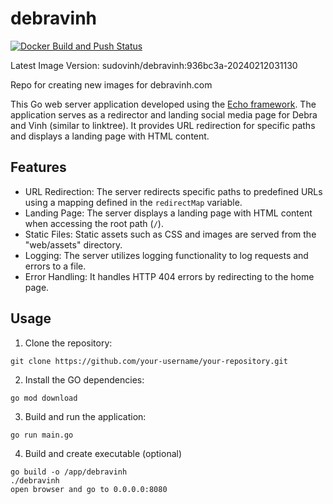 # debravinh

[![Docker Build and Push Status](https://github.com/sudovinh/debravinh/actions/workflows/docker-build-push.yaml/badge.svg?branch=main)](https://github.com/sudovinh/debravinh/actions/workflows/docker-build-push.yaml)

Latest Image Version: sudovinh/debravinh:936bc3a-20240212031130

Repo for creating new images for debravinh.com

This Go web server application developed using the [Echo framework](https://echo.labstack.com/). The application serves as a redirector and landing social media page for Debra and Vinh (similar to linktree). It provides URL redirection for specific paths and displays a landing page with HTML content.

## Features

- URL Redirection: The server redirects specific paths to predefined URLs using a mapping defined in the `redirectMap` variable.
- Landing Page: The server displays a landing page with HTML content when accessing the root path (`/`).
- Static Files: Static assets such as CSS and images are served from the "web/assets" directory.
- Logging: The server utilizes logging functionality to log requests and errors to a file.
- Error Handling: It handles HTTP 404 errors by redirecting to the home page.

## Usage

1. Clone the repository:

```shell
git clone https://github.com/your-username/your-repository.git
```

2. Install the GO dependencies:

```shell
go mod download
```

3. Build and run the application:

```shell
go run main.go
```

4. Build and create executable (optional)

```shell
go build -o /app/debravinh
./debravinh
open browser and go to 0.0.0.0:8080
```
